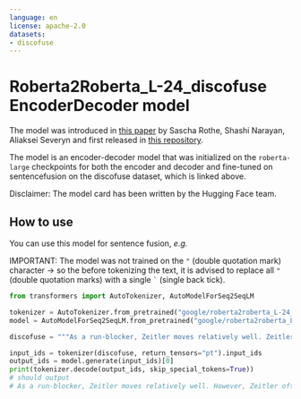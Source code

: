 ```yaml
---
language: en
license: apache-2.0
datasets:
- discofuse
---
```


# Roberta2Roberta_L-24_discofuse EncoderDecoder model

The model was introduced in 
[this paper](https://arxiv.org/abs/1907.12461) by Sascha Rothe, Shashi Narayan, Aliaksei Severyn and first released in [this repository](https://tfhub.dev/google/bertseq2seq/roberta24_discofuse/1). 

The model is an encoder-decoder model that was initialized on the `roberta-large` checkpoints for both the encoder 
and decoder and fine-tuned on sentencefusion on the discofuse dataset, which is linked above.

Disclaimer: The model card has been written by the Hugging Face team.

## How to use

You can use this model for sentence fusion, *e.g.*

IMPORTANT: The model was not trained on the `"` (double quotation mark) character -> so the before tokenizing the text, it is advised to replace all `"` (double quotation marks) with a single `` ` `` (single back tick).

```python
from transformers import AutoTokenizer, AutoModelForSeq2SeqLM

tokenizer = AutoTokenizer.from_pretrained("google/roberta2roberta_L-24_discofuse")
model = AutoModelForSeq2SeqLM.from_pretrained("google/roberta2roberta_L-24_discofuse")

discofuse = """As a run-blocker, Zeitler moves relatively well. Zeitler often struggles at the point of contact in space."""

input_ids = tokenizer(discofuse, return_tensors="pt").input_ids
output_ids = model.generate(input_ids)[0]
print(tokenizer.decode(output_ids, skip_special_tokens=True))
# should output
# As a run-blocker, Zeitler moves relatively well. However, Zeitler often struggles at the point of contact in space.  
```
